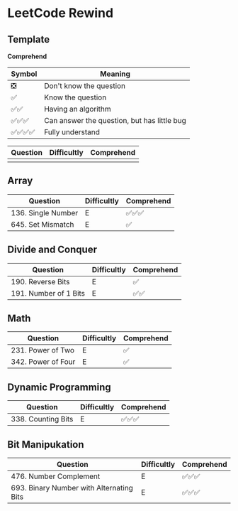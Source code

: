 # LeetCode Rewind

## Template

**Comprehend**

|Symbol|Meaning|
|--|--|
|❎|Don't know the question|
|✅|Know the question|
|✅✅|Having an algorithm|
|✅✅✅|Can answer the question, but has little bug|
|✅✅✅✅|Fully understand|

|Question|Difficultly|Comprehend|
|--|--|--|
|||

## Array

|Question|Difficultly|Comprehend|
|--|--|--|
|136. Single Number|E|✅✅✅|
|645. Set Mismatch|E|✅|

## Divide and Conquer

|Question|Difficultly|Comprehend|
|--|--|--|
|190. Reverse Bits|E|✅|
|191. Number of 1 Bits|E|✅✅|

## Math

|Question|Difficultly|Comprehend|
|--|--|--|
|231. Power of Two|E|✅|
|342. Power of Four|E|✅|

## Dynamic Programming

|Question|Difficultly|Comprehend|
|--|--|--|
|338. Counting Bits|E|✅✅✅|

## Bit Manipukation

|Question|Difficultly|Comprehend|
|--|--|--|
|476. Number Complement|E|✅✅✅|
|693. Binary Number with Alternating Bits|E|✅✅✅|